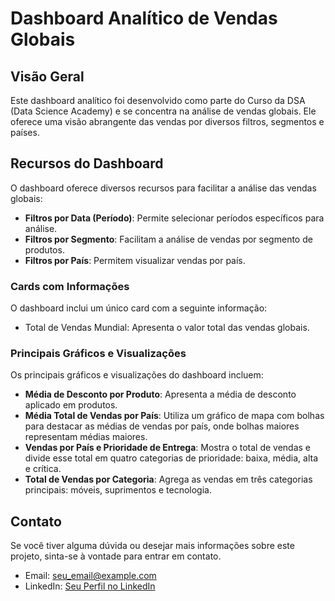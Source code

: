 # Dashboard Analítico de Vendas Globais

## Visão Geral

Este dashboard analítico foi desenvolvido como parte do Curso da DSA (Data Science Academy) e se concentra na análise de vendas globais. Ele oferece uma visão abrangente das vendas por diversos filtros, segmentos e países.

## Recursos do Dashboard

O dashboard oferece diversos recursos para facilitar a análise das vendas globais:

- **Filtros por Data (Período)**: Permite selecionar períodos específicos para análise.
- **Filtros por Segmento**: Facilitam a análise de vendas por segmento de produtos.
- **Filtros por País**: Permitem visualizar vendas por país.

### Cards com Informações

O dashboard inclui um único card com a seguinte informação:

- Total de Vendas Mundial: Apresenta o valor total das vendas globais.

### Principais Gráficos e Visualizações

Os principais gráficos e visualizações do dashboard incluem:

- **Média de Desconto por Produto**: Apresenta a média de desconto aplicado em produtos.
- **Média Total de Vendas por País**: Utiliza um gráfico de mapa com bolhas para destacar as médias de vendas por país, onde bolhas maiores representam médias maiores.
- **Vendas por País e Prioridade de Entrega**: Mostra o total de vendas e divide esse total em quatro categorias de prioridade: baixa, média, alta e crítica.
- **Total de Vendas por Categoria**: Agrega as vendas em três categorias principais: móveis, suprimentos e tecnologia.

## Contato

Se você tiver alguma dúvida ou desejar mais informações sobre este projeto, sinta-se à vontade para entrar em contato.

- Email: seu_email@example.com
- LinkedIn: [Seu Perfil no LinkedIn](link_do_seu_perfil)
